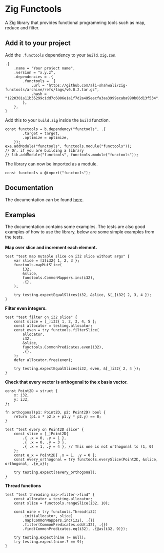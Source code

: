 # Zig Functools

A Zig library that provides functional programming tools such as map, reduce and filter.

## Add it to your project

Add the `.functools` dependency to your `build.zig.zon`.

```zig
.{
    .name = "Your project name",
    .version = "x.y.z",
    .dependencies = .{
        .functools = .{
            .url = "https://github.com/ali-shahwali/zig-functools/archive/refs/tags/v0.0.2.tar.gz",
            .hash = "1220301a11b35299c1dd7c6806e1a1f7d2a485eecfa3aa3999ecaba990b06d13f534",
        },
    },
}
```

Add this to your `build.zig` inside the `build` function.

```zig
const functools = b.dependency("functools", .{
        .target = target,
        .optimize = optimize,
    });
exe.addModule("functools", functools.module("functools"));
// Or, if you are building a library
// lib.addModule("functools", functools.module("functools"));
```

The library can now be imported as a module.

```zig
const functools = @import("functools");
```

## Documentation
The documentation can be found [here](https://ali-shahwali.github.io/zig-functools/).

## Examples
The documentation contains some examples. The tests are also good examples of how to use the library, below are some simple examples from the tests. <br> <br>
**Map over slice and increment each element.**

```zig
test "test map mutable slice on i32 slice without args" {
    var slice = [3]i32{ 1, 2, 3 };
    functools.mapMutSlice(
        i32,
        &slice,
        functools.CommonMappers.inc(i32),
        .{},
    );

    try testing.expectEqualSlices(i32, &slice, &[_]i32{ 2, 3, 4 });
}
```

**Filter even integers.**

```zig
test "test filter on i32 slice" {
    const slice = [_]i32{ 1, 2, 3, 4, 5 };
    const allocator = testing.allocator;
    const even = try functools.filterSlice(
        allocator,
        i32,
        &slice,
        functools.CommonPredicates.even(i32),
        .{},
    );
    defer allocator.free(even);

    try testing.expectEqualSlices(i32, even, &[_]i32{ 2, 4 });
}
```

**Check that every vector is orthogonal to the x basis vector.**

```zig
const Point2D = struct {
    x: i32,
    y: i32,
};

fn orthogonal(p1: Point2D, p2: Point2D) bool {
    return (p1.x * p2.x + p1.y * p2.y) == 0;
}

test "test every on Point2D slice" {
    const slice = [_]Point2D{
        .{ .x = 0, .y = 1 },
        .{ .x = 0, .y = 3 },
        .{ .x = 1, .y = 4 }, // This one is not orthogonal to (1, 0)
    };
    const e_x = Point2D{ .x = 1, .y = 0 };
    const every_orthogonal = try functools.everySlice(Point2D, &slice, orthogonal, .{e_x});

    try testing.expect(!every_orthogonal);
}
```
**Thread functions**
```zig
test "test threading map->filter->find" {
    const allocator = testing.allocator;
    const slice = functools.rangeSlice(i32, 10);

    const nine = try functools.Thread(i32)
        .init(allocator, slice)
        .map(CommonMappers.inc(i32), .{})
        .filter(CommonPredicates.odd(i32), .{})
        .find(CommonPredicates.eq(i32), .{@as(i32, 9)});

    try testing.expect(nine != null);
    try testing.expect(nine.? == 9);
}
```